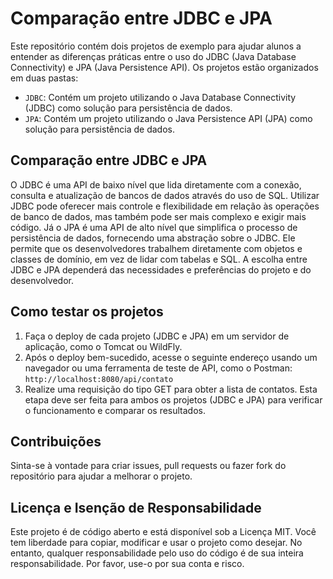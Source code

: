 # Comparação entre JDBC e JPA

Este repositório contém dois projetos de exemplo para ajudar alunos a entender as diferenças práticas entre o uso do JDBC (Java Database Connectivity) e JPA (Java Persistence API). Os projetos estão organizados em duas pastas:

- `JDBC`: Contém um projeto utilizando o Java Database Connectivity (JDBC) como solução para persistência de dados.
- `JPA`: Contém um projeto utilizando o Java Persistence API (JPA) como solução para persistência de dados.


## Comparação entre JDBC e JPA

O JDBC é uma API de baixo nível que lida diretamente com a conexão, consulta e atualização de bancos de dados através do uso de SQL. Utilizar JDBC pode oferecer mais controle e flexibilidade em relação às operações de banco de dados, mas também pode ser mais complexo e exigir mais código. Já o JPA é uma API de alto nível que simplifica o processo de persistência de dados, fornecendo uma abstração sobre o JDBC. Ele permite que os desenvolvedores trabalhem diretamente com objetos e classes de domínio, em vez de lidar com tabelas e SQL. A escolha entre JDBC e JPA dependerá das necessidades e preferências do projeto e do desenvolvedor.

## Como testar os projetos

1. Faça o deploy de cada projeto (JDBC e JPA) em um servidor de aplicação, como o Tomcat ou WildFly.
2. Após o deploy bem-sucedido, acesse o seguinte endereço usando um navegador ou uma ferramenta de teste de API, como o Postman: `http://localhost:8080/api/contato`
3. Realize uma requisição do tipo GET para obter a lista de contatos. Esta etapa deve ser feita para ambos os projetos (JDBC e JPA) para verificar o funcionamento e comparar os resultados.

## Contribuições

Sinta-se à vontade para criar issues, pull requests ou fazer fork do repositório para ajudar a melhorar o projeto.

## Licença e Isenção de Responsabilidade

Este projeto é de código aberto e está disponível sob a Licença MIT. Você tem liberdade para copiar, modificar e usar o projeto como desejar. No entanto, qualquer responsabilidade pelo uso do código é de sua inteira responsabilidade. Por favor, use-o por sua conta e risco.
